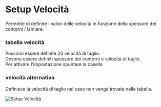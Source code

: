 # Setup Velocità

Permette di definire i valori delle velocità in funzione dello spessore dei contorni / lamiere.

### tabella velocità

Possono essere definite 20 velocità di taglio.<br />
Devono essere definiti spessore dei contorni e velocità di taglio.<br />
Per attivare l'impostazione spuntare la casella

### velocità alternativa

Definisce la velocità di taglio nel caso non venga trovata nella tabella.

![Setup Velocità](/setup/menu-setup/setup-velocita.png)
